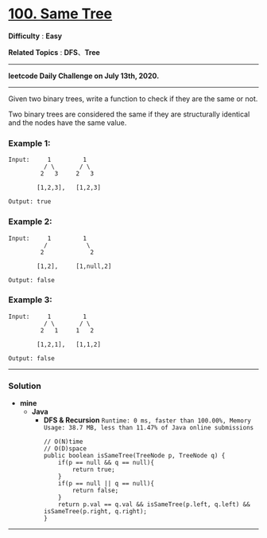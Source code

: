 # [100. Same Tree](https://leetcode.com/problems/same-tree/)

**Difficulty** : **Easy**

**Related Topics** : **DFS**、**Tree**

---

**leetcode Daily Challenge on July 13th, 2020.**

---

Given two binary trees, write a function to check if they are the same or not.

Two binary trees are considered the same if they are structurally identical and the nodes have the same value.

### Example 1:
```
Input:     1         1
          / \       / \
         2   3     2   3

        [1,2,3],   [1,2,3]

Output: true
```

### Example 2:
```
Input:     1         1
          /           \
         2             2

        [1,2],     [1,null,2]

Output: false
```

### Example 3:
```
Input:     1         1
          / \       / \
         2   1     1   2

        [1,2,1],   [1,1,2]

Output: false
```

---

### Solution
* **mine**
  * **Java**
    * **DFS & Recursion** `Runtime: 0 ms, faster than 100.00%, Memory Usage: 38.7 MB, less than 11.47% of Java online submissions`
      ```
      // O(N)time
      // O(D)space
      public boolean isSameTree(TreeNode p, TreeNode q) {
          if(p == null && q == null){
              return true;
          }
          if(p == null || q == null){
              return false;
          }
          return p.val == q.val && isSameTree(p.left, q.left) && isSameTree(p.right, q.right);
      }
      ```
  
---
